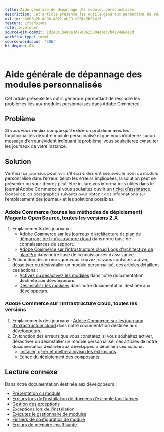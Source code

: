 ```yaml
---
title: Aide générale de dépannage des modules personnalisés
description: Cet article présente les outils généraux permettant de résoudre les problèmes liés aux modules personnalisés dans Adobe Commerce.
exl-id: c6603a2b-dc98-4022-ab29-c081c2b07415
feature: Extensions
role: Developer
source-git-commit: 1d2e0c1b4a8e3d79a362500ee3ec7bde84a6ce0d
workflow-type: tm+mt
source-wordcount: '306'
ht-degree: 0%

---
```


# Aide générale de dépannage des modules personnalisés

Cet article présente les outils généraux permettant de résoudre les problèmes liés aux modules personnalisés dans Adobe Commerce.

## Problème

Si vous vous rendez compte qu’il existe un problème avec les fonctionnalités de votre module personnalisé et que vous n’obtenez aucun message d’erreur évident indiquant le problème, vous souhaiterez consulter les journaux de votre instance.

## Solution

Vérifiez les journaux pour voir s’il existe des entrées avec le nom du module personnalisé dans l’erreur.  Selon les erreurs impliquées, la solution peut se présenter ou vous devrez peut-être inclure vos informations utiles dans le journal Adobe Commerce si vous souhaitez ouvrir un [ticket d’assistance](/help/help-center-guide/help-center/magento-help-center-user-guide.md#submit-ticket). Consultez les paragraphes suivants pour obtenir des informations sur l’emplacement des journaux et les solutions possibles.

### Adobe Commerce (toutes les méthodes de déploiement), Magento Open Source, toutes les versions 2.X

1. Emplacements des journaux :
   * [Adobe Commerce sur les journaux d’architecture de plan de démarrage de l’infrastructure cloud](/help/how-to/general/log-locations-directories-for-starter-plan.md) dans notre base de connaissances de support.
   * [Adobe Commerce sur l’infrastructure cloud Logs d’architecture de plan Pro](/help/how-to/general/log-locations-directories-for-pro-plan-integration-staging-production.md) dans notre base de connaissances d’assistance.
1. En fonction des erreurs que vous trouvez, si vous souhaitez activer, désactiver ou désinstaller un module personnalisé, ces articles détaillent ces actions :
   * [Activez ou désactivez les modules](https://devdocs.magento.com/guides/v2.3/install-gde/install/cli/install-cli-subcommands-enable.html) dans notre documentation destinée aux développeurs.
   * [Désinstallez les modules](https://devdocs.magento.com/guides/v2.3/install-gde/install/cli/install-cli-uninstall-mods.html) dans notre documentation destinée aux développeurs.

### Adobe Commerce sur l’infrastructure cloud, toutes les versions

1. Emplacements des journaux : [Adobe Commerce sur les journaux d’infrastructure cloud](https://devdocs.magento.com/guides/v2.3/cloud/trouble/environments-logs.html) dans notre documentation destinée aux développeurs.
1. En fonction des erreurs que vous constatez, si vous souhaitez activer, désactiver ou désinstaller un module personnalisé, ces articles de notre documentation destinée aux développeurs détaillent ces actions :
   * [Installer, gérer et mettre à niveau les extensions](https://devdocs.magento.com/guides/v2.3/cloud/howtos/install-components.html).
   * [Échec du déploiement des composants](https://devdocs.magento.com/guides/v2.3/cloud/trouble/trouble_comp-deploy-fail.html).

## Lecture connexe

Dans notre documentation destinée aux développeurs :

* [Présentation du module](https://devdocs.magento.com/guides/v2.3/architecture/archi_perspectives/components/modules/mod_intro.html)
* [Erreurs lors de l’installation de données d’exemple facultatives](https://devdocs.magento.com/guides/v2.3/install-gde/trouble/tshoot_sample-data.html)
* [Gestion des exceptions](https://devdocs.magento.com/guides/v2.3/graphql/develop/exceptions.html)
* [Exceptions lors de l’installation](https://devdocs.magento.com/guides/v2.3/install-gde/trouble/tshoot_exceptions.html)
* [Exécutez le gestionnaire de modules](https://devdocs.magento.com/guides/v2.3/comp-mgr/module-man/compman-checklist.html)
* [ Fichiers de configuration de module](https://devdocs.magento.com/guides/v2.3/config-guide/config/config-files.html)
* [Erreurs de mémoire insuffisante](https://devdocs.magento.com/guides/v2.3/comp-mgr/trouble/cman/out-of-memory.html)
